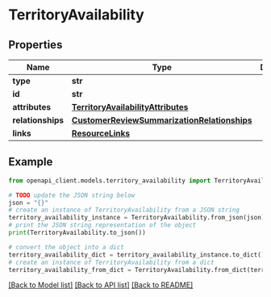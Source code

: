 # TerritoryAvailability


## Properties

Name | Type | Description | Notes
------------ | ------------- | ------------- | -------------
**type** | **str** |  | 
**id** | **str** |  | 
**attributes** | [**TerritoryAvailabilityAttributes**](TerritoryAvailabilityAttributes.md) |  | [optional] 
**relationships** | [**CustomerReviewSummarizationRelationships**](CustomerReviewSummarizationRelationships.md) |  | [optional] 
**links** | [**ResourceLinks**](ResourceLinks.md) |  | [optional] 

## Example

```python
from openapi_client.models.territory_availability import TerritoryAvailability

# TODO update the JSON string below
json = "{}"
# create an instance of TerritoryAvailability from a JSON string
territory_availability_instance = TerritoryAvailability.from_json(json)
# print the JSON string representation of the object
print(TerritoryAvailability.to_json())

# convert the object into a dict
territory_availability_dict = territory_availability_instance.to_dict()
# create an instance of TerritoryAvailability from a dict
territory_availability_from_dict = TerritoryAvailability.from_dict(territory_availability_dict)
```
[[Back to Model list]](../README.md#documentation-for-models) [[Back to API list]](../README.md#documentation-for-api-endpoints) [[Back to README]](../README.md)


